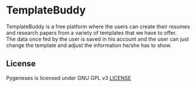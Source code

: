 # TemplateBuddy

TemplateBuddy is a free platform where the users can create their resumes and research papers from a variety of templates that we have to offer.   
The data once fed by the user is saved in his account and the user can just change the template and adjust the information he/she has to show.  

## License

Pygeneses is licensed under GNU GPL v3 [LICENSE](./LICENSE)
